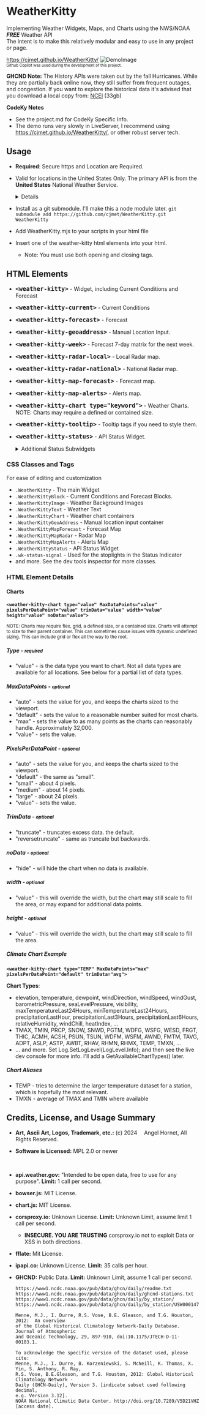 # WeatherKitty

Implementing Weather Widgets, Maps, and Charts using the NWS/NOAA **_FREE_** Weather API <br> The intent is to make this relatively modular and easy to use in any project or page.

https://cjmet.github.io/WeatherKitty/
![DemoImage](https://raw.githubusercontent.com/cjmet/WeatherKitty/refs/heads/main/img/DemoImage.jpg)
<span style="font-size: x-small;"> <br>Github Copilot was used during the development of this project.</span>

**GHCND Note:** The History APIs were taken out by the fall Hurricanes. While they are partially back online now, they still suffer from frequent outages, and congestion. If you want to explore the historical data it's advised that you download a local copy from: [NCEI](https://www.ncei.noaa.gov/pub/data/ghcn/daily/ghcnd_all.tar.gz) (33gb)

**CodeKy Notes**

- See the project.md for CodeKy Specific Info.
- The demo runs very slowly in LiveServer, I recommend using https://cjmet.github.io/WeatherKitty/, or other robust server tech.

## Usage

- **Required**: Secure https and Location are Required.
- Valid for locations in the United States Only. The primary API is from the **United States** National Weather Service.

  <details>

  - location can be provided by browser permissions, GeoIP, or GeoAddress.
  - GeoIP and GeoAddress have limited API Usage, additional usage may require an API Key, License, or Subscription.
  </details>

- Install as a git submodule. I'll make this a node module later.
  `git submodule add https://github.com/cjmet/WeatherKitty.git WeatherKitty`
- Add WeatherKitty.mjs to your scripts in your html file
- Insert one of the weather-kitty html elements into your html.
  - Note: You must use both opening and closing tags.

## HTML Elements

- <b><span style="font-size: large;">`<weather-kitty>`</span></b> - Widget, including Current Conditions and Forecast
- <b><span style="font-size: large;">`<weather-kitty-current>`</span></b> - Current Conditions
- <b><span style="font-size: large;">`<weather-kitty-forecast>`</span></b> - Forecast
- <b><span style="font-size: large;">`<weather-kitty-geoaddress>`</span></b> - Manual Location Input.
- <b><span style="font-size: large;">`<weather-kitty-week>`</span></b> - Forecast 7-day matrix for the next week.
- <b><span style="font-size: large;">`<weather-kitty-radar-local>`</span></b> - Local Radar map.
- <b><span style="font-size: large;">`<weather-kitty-radar-national>`</span></b> - National Radar map.
- <b><span style="font-size: large;">`<weather-kitty-map-forecast>`</span></b> - Forecast map.
- <b><span style="font-size: large;">`<weather-kitty-map-alerts>`</span></b> - Alerts map.
- <b><span style="font-size: large;">`<weather-kitty-chart type="keyword">`</span></b> - Weather Charts. NOTE: Charts may require a defined or contained size.
- <b><span style="font-size: large;">`<weather-kitty-tooltip>`</span></b> - Tooltip tags if you need to style them.
- <b><span style="font-size: large;">`<weather-kitty-status>`</span></b> - API Status Widget.
  <details>
  <summary>Additional Status Subwidgets</summary>

  - `<wk-status-nws">`
  - `<wk-status-aws">`
  - `<wk-status-ncei">`
  - `<wk-status-ncdc">`
  </details>

### CSS Classes and Tags

For ease of editing and customization

- `.WeatherKitty` - The main Widget
- `.WeatherKittyBlock` - Current Conditions and Forecast Blocks.
- `.WeatherKittyImage` - Weather Background Images
- `.WeatherKittyText` - Weather Text
- `.WeatherKittyChart` - Weather chart containers
- `.WeatherKittyGeoAddress` - Manual location input container
- `.WeatherKittyMapForecast` - Forecast Map
- `.WeatherKittyMapRadar` - Radar Map
- `.WeatherKittyMapAlerts` - Alerts Map
- `.WeatherKittyStatus` - API Status Widget
- `.wk-status-signal` - Used for the stoplights in the Status Indicator
- and more. See the dev tools inspector for more classes.

### HTML Element Details

#### Charts

<b>`<weather-kitty-chart type="value" MaxDataPoints="value" pixelsPerDataPoint="value" trimData="value" width="value" height="value" noData="value">`</b>

<small>NOTE: Charts may require flex, grid, a defined size, or a contained size. Charts will attempt to size to their parent container. This can sometimes cause issues with dynamic undefined sizing. This can include grid or flex all the way to the root.</small>

##### Type - <small>required</small>

- "value" - is the data type you want to chart. Not all data types are available for all locations. See below for a partial list of data types.

##### MaxDataPoints - <small>optional</small>

- "auto" - sets the value for you, and keeps the charts sized to the viewport.
- "default" - sets the value to a reasonable number suited for most charts.
- "max" - sets the value to as many points as the charts can reasonably handle. Approximately 32,000.
- "value" - sets the value.

##### PixelsPerDataPoint - <small>optional</small>

- "auto" - sets the value for you, and keeps the charts sized to the viewport.
- "default" - the same as "small".
- "small" - about 4 pixels.
- "medium" - about 14 pixels.
- "large" - about 24 pixels.
- "value" - sets the value.

##### TrimData - <small>optional</small>

- "truncate" - truncates excess data. the default.
- "reversetruncate" - same as truncate but backwards.

##### noData - <small>optional</small>

- "hide" - will hide the chart when no data is available.

##### width - <small>optional</small>

- "value" - this will override the width, but the chart may still scale to fill the area, or may expand for additional data points.

##### height - <small>optional</small>

- "value" - this will override the width, but the chart may still scale to fill the area.

##### Climate Chart Example

<b>`<weather-kitty-chart type="TEMP" MaxDataPoints="max" pixelsPerDataPoint="default" trimData="avg">`</b>

<b>Chart Types</b>:

- elevation, temperature, dewpoint, windDirection, windSpeed, windGust, barometricPressure, seaLevelPressure, visibility, maxTemperatureLast24Hours, minTemperatureLast24Hours, precipitationLastHour, precipitationLast3Hours, precipitationLast6Hours, relativeHumidity, windChill, heatIndex, ...
- TMAX, TMIN, PRCP, SNOW, SNWD, PGTM, WDFG, WSFG, WESD, FRGT, THIC, ACMH, ACSH, PSUN, TSUN, WDFM, WSFM, AWND, FMTM, TAVG, ADPT, ASLP, ASTP, AWBT, RHAV, RHMN, RHMX, TEMP, TMXN, ...
- ... and more. Set Log.SetLogLevel(LogLevel.Info); and then see the live dev console for more info. I'll add a GetAvailableChartTypes() later.

##### Chart Aliases

- TEMP - tries to determine the larger temperature dataset for a station, which is hopefully the most relevant.
- TMXN - average of TMAX and TMIN where available

## Credits, License, and Usage Summary

- **Art, Ascii Art, Logos, Trademark, etc.:** (c) 2024 <img src="https://raw.githubusercontent.com/cjmet/WeatherKitty/refs/heads/main/Logo128.png" style="height: 1em; margin: -0.1em 0;">Angel Hornet, All Rights Reserved.
- **Software is Licensed:** MPL 2.0 or newer

  &nbsp;

- **api.weather.gov:** "Intended to be open data, free to use for any purpose". **Limit:** 1 call per second.
- **bowser.js:** MIT License.
- **chart.js:** MIT License.
- **corsproxy.io:** Unknown License. **Limit:** Unknown Limit, assume limit 1 call per second.
  - **INSECURE. YOU ARE TRUSTING** corsproxy.io not to exploit Data or XSS in both directions.
- **fflate:** Mit License.
- **ipapi.co:** Unknown License. **Limit:** 35 calls per hour.
<!-- - **nominatim.openstreetmap.org:** Non-Commercial, Attribution and ODbL License. **Limit:** Limited Use, Demo Use Only, Must Cache Results. -->
- **GHCND:** Public Data. **Limit:** Unknown Limit, assume 1 call per second.

  ```
  https://www1.ncdc.noaa.gov/pub/data/ghcn/daily/readme.txt
  https://www1.ncdc.noaa.gov/pub/data/ghcn/daily/ghcnd-stations.txt
  https://www1.ncdc.noaa.gov/pub/data/ghcn/daily/by_station/
  https://www1.ncdc.noaa.gov/pub/data/ghcn/daily/by_station/USW00014739.csv.gz

  Menne, M.J., I. Durre, R.S. Vose, B.E. Gleason, and T.G. Houston, 2012:  An overview
  of the Global Historical Climatology Network-Daily Database.  Journal of Atmospheric
  and Oceanic Technology, 29, 897-910, doi:10.1175/JTECH-D-11-00103.1.

  To acknowledge the specific version of the dataset used, please cite:
  Menne, M.J., I. Durre, B. Korzeniewski, S. McNeill, K. Thomas, X. Yin, S. Anthony, R. Ray,
  R.S. Vose, B.E.Gleason, and T.G. Houston, 2012: Global Historical Climatology Network -
  Daily (GHCN-Daily), Version 3. [indicate subset used following decimal,
  e.g. Version 3.12].
  NOAA National Climatic Data Center. http://doi.org/10.7289/V5D21VHZ [access date].
  ```
